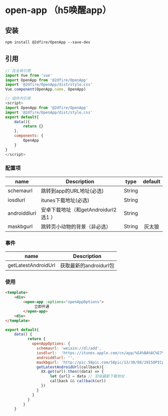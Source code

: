 # open-app （h5唤醒app）

## 安装

```JS
npm install @2dfire/OpenApp --save-dev
```

## 引用

``` javascript
// 在全局引用
import Vue from 'vue'
import OpenApp from '@2dfire/OpenApp'
import '@2dfire/OpenApp/dist/style.css'
Vue.component(OpenApp.name, OpenApp)
```

``` javascript
// 组件内引用
<script>
import OpenApp from '@2dfire/OpenApp'
import '@2dfire/OpenApp/dist/style.css'
export default{
    data(){
        return {}
    },
    components: {
        OpenApp
    }
}
</script>
```

### 配置项

|    name    |    Description   |   type   |default|
| -----------------  | ---------------- | :--------: | :----------: |
| schemaurl     | 跳转到app的URL地址(必选) |String|
| iosdlurl        | itunes下载地址(必选) |String |
| androiddlurl        | 安卓下载地址（和getAndroidurl2选1 ） |String |
| maskbgurl        | 跳转页小动物的背景（非必选） |String | 灰太狼


### 事件

| name | Description   |
| :--------:   | -----  |
|   getLatestAndroidUrl     |  获取最新的androidurl包

### 使用

```html
<template>
    <div>
        <open-app :options="openAppOptions">
             立即开通
        </open-app>
    <div>
</template>
```

```javascript
export default{
    data() {
          return {
            openAppOptions: {
              schemaurl: 'weixin://dl/add',
              iosdlurl:  'https://itunes.apple.com/cn/app/%E4%BA%8C%E7%BB%B4%E7%81%AB%E6%8E%8C%E6%9F%9C/id900873713?mt=8',
              androiddlurl: '',
              maskbgurl: 'http://pic.58pic.com/58pic/13/30/88/29I58PICpKz_1024.jpg',
              getLatestAndroidUrl(callback){
                XX.get(url).then((data) => {
                    let {url} = data // 安装最新下载地址
                    callback && callback(url)
                })
              }
            }
          }
        }
    }
```
